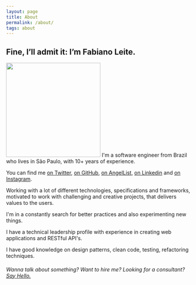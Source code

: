 ```yaml
---
layout: page
title: About
permalink: /about/
tags: about
---
```


##  Fine, I’ll admit it: I’m Fabiano Leite.

<img src='/images/me.jpeg' class='headshot' width="256px"> I'm a software engineer from Brazil who lives in São Paulo, with 10+ years of experience.

You can find me [on Twitter](https://twitter.com/fabianoleittes), [on GitHub](https://github.com/fabianoleittes), [on AngelList](https://angel.co/fabianoleittes), [on Linkedin](https://www.linkedin.com/in/fabianoleittes/en) and [on Instagram](https://instagram.com/fabianoleittes).

Working with a lot of different technologies, specifications and frameworks, motivated to work with challenging and creative projects, that delivers values to the users.

I'm in a constantly search for better practices and also experimenting new things.

I have a technical leadership profile with experience in creating web applications and RESTful API's.

I have good knowledge on design patterns, clean code, testing, refactoring techniques.

###### Wanna talk about something? Want to hire me? Looking for a consultant? [Say Hello.](/contact)

